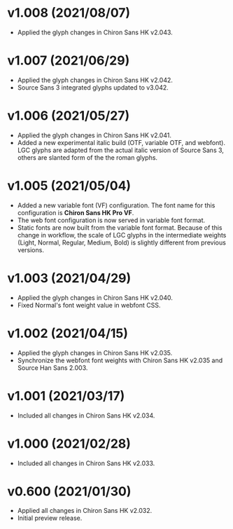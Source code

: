 v1.008 (2021/08/07)
====
- Applied the glyph changes in Chiron Sans HK v2.043.

v1.007 (2021/06/29)
====
- Applied the glyph changes in Chiron Sans HK v2.042.
- Source Sans 3 integrated glyphs updated to v3.042.

v1.006 (2021/05/27)
====
- Applied the glyph changes in Chiron Sans HK v2.041.
- Added a new experimental italic build (OTF, variable OTF, and webfont). LGC glyphs are adapted from the actual italic version of Source Sans 3, others are slanted form of the the roman glyphs.

v1.005 (2021/05/04)
====
- Added a new variable font (VF) configuration. The font name for this configuration is **Chiron Sans HK Pro VF**.
- The web font configuration is now served in variable font format.
- Static fonts are now built from the variable font format. Because of this change in workflow, the scale of LGC glyphs in the intermediate weights (Light, Normal, Regular, Medium, Bold) is slightly different from previous versions.

v1.003 (2021/04/29)
====
- Applied the glyph changes in Chiron Sans HK v2.040.
- Fixed Normal's font weight value in webfont CSS.

v1.002 (2021/04/15)
====
- Applied the glyph changes in Chiron Sans HK v2.035.
- Synchronize the webfont font weights with Chiron Sans HK v2.035 and Source Han Sans 2.003.

v1.001 (2021/03/17)
====
- Included all changes in Chiron Sans HK v2.034.

v1.000 (2021/02/28)
====
- Included all changes in Chiron Sans HK v2.033.

v0.600 (2021/01/30)
====
- Applied all changes in Chiron Sans HK v2.032.
- Initial preview release.
